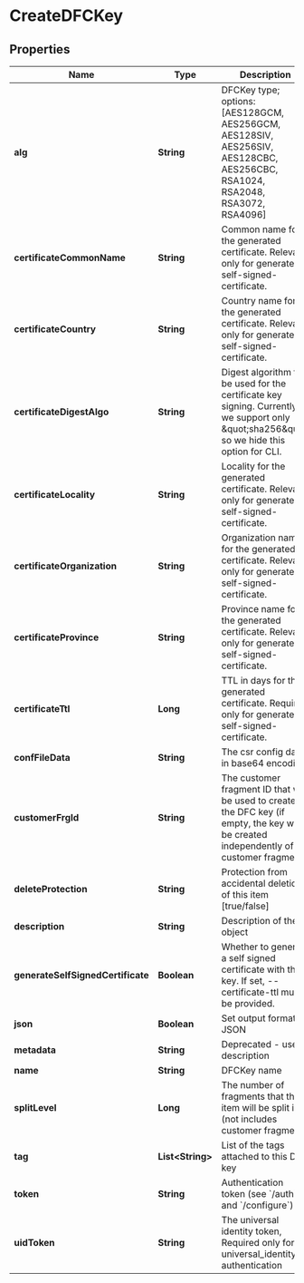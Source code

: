 

# CreateDFCKey


## Properties

Name | Type | Description | Notes
------------ | ------------- | ------------- | -------------
**alg** | **String** | DFCKey type; options: [AES128GCM, AES256GCM, AES128SIV, AES256SIV, AES128CBC, AES256CBC, RSA1024, RSA2048, RSA3072, RSA4096] | 
**certificateCommonName** | **String** | Common name for the generated certificate. Relevant only for generate-self-signed-certificate. |  [optional]
**certificateCountry** | **String** | Country name for the generated certificate. Relevant only for generate-self-signed-certificate. |  [optional]
**certificateDigestAlgo** | **String** | Digest algorithm to be used for the certificate key signing. Currently, we support only \&quot;sha256\&quot; so we hide this option for CLI. |  [optional]
**certificateLocality** | **String** | Locality for the generated certificate. Relevant only for generate-self-signed-certificate. |  [optional]
**certificateOrganization** | **String** | Organization name for the generated certificate. Relevant only for generate-self-signed-certificate. |  [optional]
**certificateProvince** | **String** | Province name for the generated certificate. Relevant only for generate-self-signed-certificate. |  [optional]
**certificateTtl** | **Long** | TTL in days for the generated certificate. Required only for generate-self-signed-certificate. |  [optional]
**confFileData** | **String** | The csr config data in base64 encoding |  [optional]
**customerFrgId** | **String** | The customer fragment ID that will be used to create the DFC key (if empty, the key will be created independently of a customer fragment) |  [optional]
**deleteProtection** | **String** | Protection from accidental deletion of this item [true/false] |  [optional]
**description** | **String** | Description of the object |  [optional]
**generateSelfSignedCertificate** | **Boolean** | Whether to generate a self signed certificate with the key. If set, --certificate-ttl must be provided. |  [optional]
**json** | **Boolean** | Set output format to JSON |  [optional]
**metadata** | **String** | Deprecated - use description |  [optional]
**name** | **String** | DFCKey name | 
**splitLevel** | **Long** | The number of fragments that the item will be split into (not includes customer fragment) |  [optional]
**tag** | **List&lt;String&gt;** | List of the tags attached to this DFC key |  [optional]
**token** | **String** | Authentication token (see &#x60;/auth&#x60; and &#x60;/configure&#x60;) |  [optional]
**uidToken** | **String** | The universal identity token, Required only for universal_identity authentication |  [optional]



